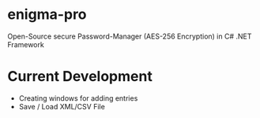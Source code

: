 # enigma-pro

Open-Source secure Password-Manager (AES-256 Encryption) in C# .NET Framework 

# Current Development

- Creating windows for adding entries
- Save / Load XML/CSV File
